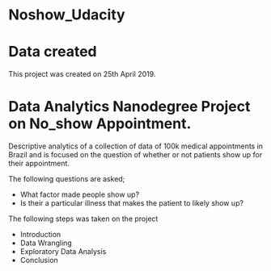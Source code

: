 # Noshow_Udacity

# Data created
This project was created on 25th April 2019.

# Data Analytics Nanodegree Project on No_show Appointment.
Descriptive analytics of a collection of data of 100k medical appointments in Brazil and is focused on the question of whether or not patients show up for their appointment. 

The following questions are asked;
* What factor made people show up?
* Is their a particular illness that makes the patient to likely show up?

The following steps was taken on the project

* Introduction
* Data Wrangling
* Exploratory Data Analysis
* Conclusion



